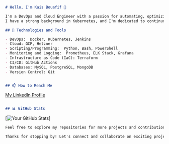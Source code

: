 ```markdown
# Hello, I'm Kais Bouafif 👋

I'm a DevOps and Cloud Engineer with a passion for automating, optimizing, and scaling infrastructure to deliver robust and efficient solutions. 
I have a strong background in Kubernetes, and I'm dedicated to continuous learning and staying up-to-date with industry trends.

## 🔧 Technologies and Tools

- DevOps:  Docker, Kubernetes, Jenkins
- Cloud: GCP, Hetzner
- Scripting/Programming:  Python, Bash, PowerShell
- Monitoring and Logging:  Prometheus, ELK Stack, Grafana
- Infrastructure as Code (IaC): Terraform
- CI/CD: GitHub Actions
- Databases: MySQL, PostgreSQL, MongoDB
- Version Control: Git


## 📫 How to Reach Me
```
[My LinkedIn Profile](https://linkedin.com/in/kaisbouafif)

```md

## 📊 GitHub Stats
```
[![Your GitHub Stats](https://github-readme-stats.vercel.app/api?username=kaisbouafif&show_icons=true)]
```md
Feel free to explore my repositories for more projects and contributions.

Thanks for stopping by! Let's connect and collaborate on exciting projects together.
```
